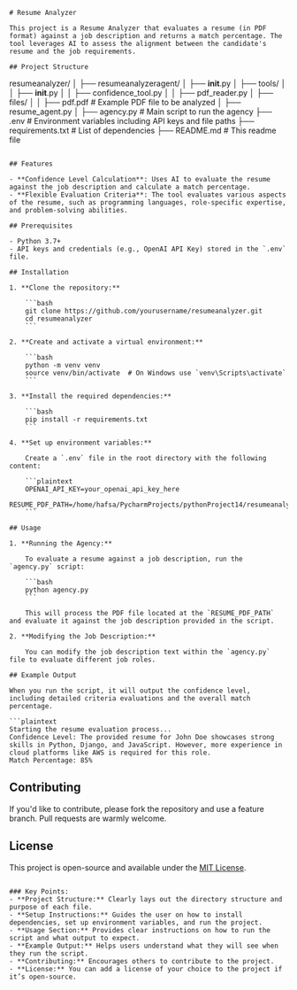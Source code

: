```
# Resume Analyzer

This project is a Resume Analyzer that evaluates a resume (in PDF format) against a job description and returns a match percentage. The tool leverages AI to assess the alignment between the candidate's resume and the job requirements.

## Project Structure

```
resumeanalyzer/
│
├── resumeanalyzeragent/
│   ├── __init__.py
│   ├── tools/
│   │   ├── __init__.py
│   │   ├── confidence_tool.py
│   │   ├── pdf_reader.py
│   ├── files/
│   │   ├── pdf.pdf  # Example PDF file to be analyzed
│   ├── resume_agent.py
│
├── agency.py  # Main script to run the agency
├── .env  # Environment variables including API keys and file paths
├── requirements.txt  # List of dependencies
├── README.md  # This readme file
```

## Features

- **Confidence Level Calculation**: Uses AI to evaluate the resume against the job description and calculate a match percentage.
- **Flexible Evaluation Criteria**: The tool evaluates various aspects of the resume, such as programming languages, role-specific expertise, and problem-solving abilities.

## Prerequisites

- Python 3.7+
- API keys and credentials (e.g., OpenAI API Key) stored in the `.env` file.

## Installation

1. **Clone the repository:**

    ```bash
    git clone https://github.com/yourusername/resumeanalyzer.git
    cd resumeanalyzer
    ```

2. **Create and activate a virtual environment:**

    ```bash
    python -m venv venv
    source venv/bin/activate  # On Windows use `venv\Scripts\activate`
    ```

3. **Install the required dependencies:**

    ```bash
    pip install -r requirements.txt
    ```

4. **Set up environment variables:**

    Create a `.env` file in the root directory with the following content:

    ```plaintext
    OPENAI_API_KEY=your_openai_api_key_here
    RESUME_PDF_PATH=/home/hafsa/PycharmProjects/pythonProject14/resumeanalyzer/resumeanalyzeragent/files/pdf.pdf
    ```

## Usage

1. **Running the Agency:**

    To evaluate a resume against a job description, run the `agency.py` script:

    ```bash
    python agency.py
    ```

    This will process the PDF file located at the `RESUME_PDF_PATH` and evaluate it against the job description provided in the script.

2. **Modifying the Job Description:**

    You can modify the job description text within the `agency.py` file to evaluate different job roles.

## Example Output

When you run the script, it will output the confidence level, including detailed criteria evaluations and the overall match percentage.

```plaintext
Starting the resume evaluation process...
Confidence Level: The provided resume for John Doe showcases strong skills in Python, Django, and JavaScript. However, more experience in cloud platforms like AWS is required for this role.
Match Percentage: 85%
```

## Contributing

If you'd like to contribute, please fork the repository and use a feature branch. Pull requests are warmly welcome.

## License

This project is open-source and available under the [MIT License](LICENSE).

```

### Key Points:
- **Project Structure:** Clearly lays out the directory structure and purpose of each file.
- **Setup Instructions:** Guides the user on how to install dependencies, set up environment variables, and run the project.
- **Usage Section:** Provides clear instructions on how to run the script and what output to expect.
- **Example Output:** Helps users understand what they will see when they run the script.
- **Contributing:** Encourages others to contribute to the project.
- **License:** You can add a license of your choice to the project if it’s open-source.

